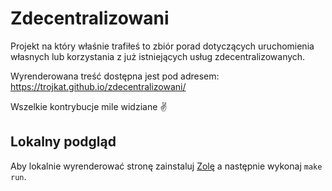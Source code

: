 # Zdecentralizowani

Projekt na który właśnie trafiłeś to zbiór porad dotyczących uruchomienia własnych lub korzystania z już istniejących usług zdecentralizowanych.

Wyrenderowana treść dostępna jest pod adresem: https://trojkat.github.io/zdecentralizowani/

Wszelkie kontrybucje mile widziane :v:

## Lokalny podgląd

Aby lokalnie wyrenderować stronę zainstaluj [Zolę](https://www.getzola.org/documentation/getting-started/installation/) a następnie wykonaj `make run`.
